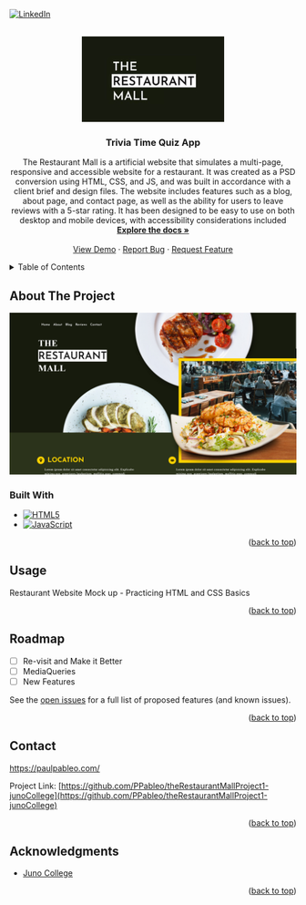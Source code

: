 
<a name="readme-top"></a>
<!--
*** Thanks for checking out the Best-README-Template. If you have a suggestion
*** that would make this better, please fork the repo and create a pull request
*** or simply open an issue with the tag "enhancement".
*** Don't forget to give the project a star!
*** Thanks again! Now go create something AMAZING! :D
-->

[![LinkedIn][linkedin-shield]][linkedin-url]

<!-- PROJECT LOGO -->
<br />
<div align="center">
  <a href="https://github.com/PPableo/theRestaurantMallProject1-junoCollege">
    <img src="images/logo.png" alt="Logo" width="250" height="150">
  </a>

<h3 align="center">Trivia Time Quiz App</h3>

  <p align="center">
The Restaurant Mall is a artificial website that simulates a multi-page, responsive and accessible website for a restaurant. It was created as a PSD conversion using HTML, CSS, and JS, and was built in accordance with a client brief and design files. The website includes features such as a blog, about page, and contact page, as well as the ability for users to leave reviews with a 5-star rating. It has been designed to be easy to use on both desktop and mobile devices, with accessibility considerations included
    <br />
    <a href="https://github.com/PPableo/theRestaurantMallProject1-junoCollege"><strong>Explore the docs »</strong></a>
    <br />
    <br />
    <a href="https://meeseeks-trivia.netlify.app/">View Demo</a>
    ·
    <a href="https://github.com/PPableo/theRestaurantMallProject1-junoCollege/issues">Report Bug</a>
    ·
    <a href="https://github.com/PPableo/theRestaurantMallProject1-junoCollege/issues">Request Feature</a>
  </p>
</div>


<!-- TABLE OF CONTENTS -->
<details>
  <summary>Table of Contents</summary>
  <ol>
    <li>
      <a href="#about-the-project">About The Project</a>
      <ul>
        <li><a href="#built-with">Built With</a></li>
      </ul>
    </li>
    <li><a href="#usage">Usage</a></li>
    <li><a href="#roadmap">Roadmap</a></li>
    <li><a href="#contact">Contact</a></li>
    <li><a href="#acknowledgments">Acknowledgments</a></li>
  </ol>
</details>


<!-- ABOUT THE PROJECT -->
## About The Project

[![Product Name Screen Shot][product-screenshot]](https://meeseeks-trivia.netlify.app/)

### Built With

* [![HTML5][HTML5.js]][HTML-url]
* [![JavaScript][JavaScript.js]][JavaScript-url]

<p align="right">(<a href="#readme-top">back to top</a>)</p>

<!-- USAGE EXAMPLES -->
## Usage

Restaurant Website Mock up - Practicing HTML and CSS Basics

<p align="right">(<a href="#readme-top">back to top</a>)</p>

<!-- ROADMAP -->
## Roadmap

- [ ] Re-visit and Make it Better
- [ ] MediaQueries
- [ ] New Features

See the [open issues](https://github.com/PPableo/theRestaurantMallProject1-junoCollege/issues) for a full list of proposed features (and known issues).

<p align="right">(<a href="#readme-top">back to top</a>)</p>

<!-- CONTACT -->
## Contact

https://paulpableo.com/

Project Link: [https://github.com/PPableo/theRestaurantMallProject1-junoCollege](https://github.com/PPableo/theRestaurantMallProject1-junoCollege)

<p align="right">(<a href="#readme-top">back to top</a>)</p>



<!-- ACKNOWLEDGMENTS -->
## Acknowledgments

* [Juno College](https://junocollege.com/)

<p align="right">(<a href="#readme-top">back to top</a>)</p>



<!-- MARKDOWN LINKS & IMAGES -->
<!-- https://www.markdownguide.org/basic-syntax/#reference-style-links -->
[contributors-shield]: https://img.shields.io/github/contributors/PPableo/theRestaurantMallProject1-junoCollege.svg?style=for-the-badge
[contributors-url]: https://github.com/PPableo/theRestaurantMallProject1-junoCollege/graphs/contributors
[issues-shield]: https://img.shields.io/github/issues/PPableo/theRestaurantMallProject1-junoCollege.svg?style=for-the-badge
[issues-url]: https://github.com/PPableo/theRestaurantMallProject1-junoCollege/issues
[linkedin-shield]: https://img.shields.io/badge/-LinkedIn-black.svg?style=for-the-badge&logo=linkedin&colorB=555
[linkedin-url]: https://linkedin.com/in/paulpableo
[product-screenshot]: images/screenshot.png
[HTML5.js]: https://img.shields.io/badge/HTML-E34F26?style=for-the-badge&logo=html5&logoColor=white
[HTML-url]: https://developer.mozilla.org/en-US/docs/Glossary/HTML5/
[JavaScript.js]: https://img.shields.io/badge/JavaScript-F7DF1E?style=for-the-badge&logo=JavaScript&logoColor=white
[JavaScript-url]: https://www.javascript.com/
